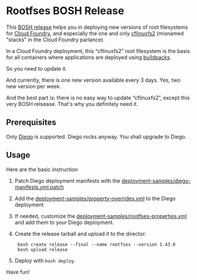 Rootfses BOSH Release
=====================

This [BOSH release](http://bosh.io/docs/release.html) helps you in deploying
new versions of root filesystems for [Cloud Foundry](https://github.com/cloudfoundry/cf-release),
and especially the one and only
[cflinuxfs2](https://github.com/cloudfoundry/stacks) (misnamed “stacks” in the
Cloud Foundry parlance).

In a Cloud Foundry deployment, this “cflinuxfs2” root filesystem is the basis
for all containers where applications are deployed using
[buildpacks](http://docs.gstack.io/app-and-context/#a-buildpack).

So you need to update it.

And currently, there is one new version available every 3 days. Yes, *two* new
version per week.

And the best part is: there is no easy way to update “cflinuxfs2”, except this
very BOSH relsease. That's why you definitely need it.


Prerequisites
-------------

Only [Diego](https://github.com/cloudfoundry-incubator/diego-release) is
supported. Diego rocks anyway. You shall upgrade to Diego.


Usage
-----

Here are the basic instruction

1. Patch Diego deployment manifests with the
   [deployment-samples/diego-manifests.yml.patch](./deployment-samples/diego-manifests.yml.patch)

2. Add the [deployment-samples/property-overrides.yml](./deployment-samples/property-overrides.yml)
   to the Diego deployment

3. If needed, customize the [deployment-samples/rootfses-properties.yml](./deployment-samples/rootfses-properties.yml)
   and add them to your Diego deployment.

4. Create the release tarball and upload it to the director:

        bosh create release --final --name rootfses --version 1.43.0
        bosh upload release

5. Deploy with `bosh deploy`.

Have fun!